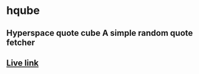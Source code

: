 # hqube
Hyperspace quote cube
A simple random quote fetcher
---
[Live link](https://pesiok.github.io/hqube/)
---
